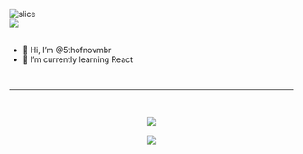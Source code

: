 ![slice](https://capsule-render.vercel.app/api?type=slice&color=timeGradient&height=200&text=5thofnovmbr&fontAlign=70&rotate=13&fontAlignY=30&animation=twinkling&desc=remember%20remember,%20the&descAlign=70.&descAlignY=5)
<br />
<img src="https://img.shields.io/badge/learning...-555555?style=flat&logo=React&logoColor=white&label=React&labelColor=40b0d0"/>
<br /><br />
- 👋 Hi, I’m @5thofnovmbr
- 🌱 I’m currently learning React<br />
<br />
<hr />
<br />
<br />
<div align="center">
  <img align="center" src="https://github-readme-stats.vercel.app/api?username=5thofnovmbr&show_icons=true&theme=dark"/>
  <br /><br />
  <img align="center" src="https://github-readme-stats.vercel.app/api/top-langs/?username=5thofnovmbr&layout=compact&theme=dark"/>
</div>


<!---
5thofnovmbr/5thofnovmbr is a ✨ special ✨ repository because its `README.md` (this file) appears on your GitHub profile.
You can click the Preview link to take a look at your changes.
--->
